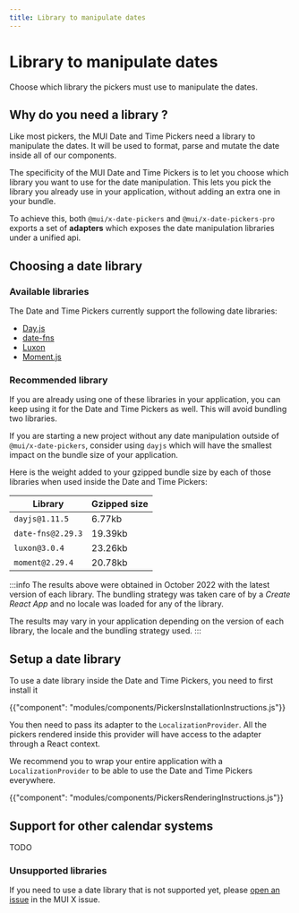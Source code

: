 ```yaml
---
title: Library to manipulate dates
---
```


# Library to manipulate dates

<p class="description">Choose which library the pickers must use to manipulate the dates.</p>

## Why do you need a library ?

Like most pickers, the MUI Date and Time Pickers need a library to manipulate the dates.
It will be used to format, parse and mutate the date inside all of our components.

The specificity of the MUI Date and Time Pickers is to let you choose which library you want to use for the date manipulation.
This lets you pick the library you already use in your application, without adding an extra one in your bundle.

To achieve this, both `@mui/x-date-pickers` and `@mui/x-date-pickers-pro` exports a set of **adapters** which exposes
the date manipulation libraries under a unified api.

## Choosing a date library

### Available libraries

The Date and Time Pickers currently support the following date libraries:

- [Day.js](https://day.js.org/)
- [date-fns](https://date-fns.org/)
- [Luxon](https://moment.github.io/luxon/#/)
- [Moment.js](https://momentjs.com/)

### Recommended library

If you are already using one of these libraries in your application, you can keep using it for the Date and Time Pickers as well.
This will avoid bundling two libraries.

If you are starting a new project without any date manipulation outside of `@mui/x-date-pickers`,
consider using `dayjs` which will have the smallest impact on the bundle size of your application.

Here is the weight added to your gzipped bundle size by each of those libraries when used inside the Date and Time Pickers:

| **Library**       | **Gzipped size** |
| ----------------- | ---------------- |
| `dayjs@1.11.5`    | 6.77kb           |
| `date-fns@2.29.3` | 19.39kb          |
| `luxon@3.0.4`     | 23.26kb          |
| `moment@2.29.4`   | 20.78kb          |

:::info
The results above were obtained in October 2022 with the latest version of each library.
The bundling strategy was taken care of by a _Create React App_ and no locale was loaded for any of the library.

The results may vary in your application depending on the version of each library, the locale and the bundling strategy used.
:::

## Setup a date library

To use a date library inside the Date and Time Pickers, you need to first install it

{{"component": "modules/components/PickersInstallationInstructions.js"}}

You then need to pass its adapter to the `LocalizationProvider`.
All the pickers rendered inside this provider will have access to the adapter through a React context.

We recommend you to wrap your entire application with a `LocalizationProvider` to be able to use the Date and Time Pickers everywhere.

{{"component": "modules/components/PickersRenderingInstructions.js"}}

## Support for other calendar systems

TODO

### Unsupported libraries

If you need to use a date library that is not supported yet, please [open an issue](https://github.com/mui/mui-x/issues/new/choose) in the MUI X issue.
